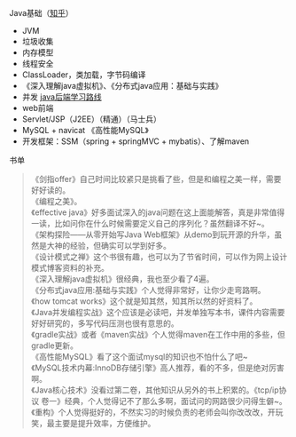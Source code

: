 Java基础（[知乎](https://www.zhihu.com/question/35466520)）
- JVM
- 垃圾收集
- 内存模型
- 线程安全
- ClassLoader，类加载，字节码编译
- 《深入理解java虚拟机》、《分布式java应用：基础与实践》
- 并发 
[java后端学习路线](https://www.zhihu.com/question/19992305)
- web前端
- Servlet/JSP（J2EE）（精通）（马士兵）
- MySQL + navicat 《高性能MySQL》
- 开发框架：SSM（spring + springMVC + mybatis）、了解maven

书单
> 《剑指offer》自己时间比较紧只是挑看了些，但是和编程之美一样，需要好好读的。  
> 《编程之美》。  
> 《effective java》好多面试深入的java问题在这上面能解答，真是非常值得一读，比如问你在什么时候需要定义自己的序列化？虽然翻译不好~。  
> 《架构探险——从零开始写Java Web框架》从demo到玩开源的升华，虽然是大神的经验，但确实可以学到好多。  
> 《设计模式之禅》这个书很有趣，也可以为了节省时间，可以作为网上设计模式博客资料的补充。  
> 《深入理解java虚拟机》很经典，我也至少看了4遍。  
> 《分布式java应用:基础与实践》个人觉得非常好，让你少走弯路啊。  
> 《how tomcat works》这个就是知其然，知其所以然的好资料了。  
> 《Java并发编程实战》这个应该是必读吧，并发单独写本书，课件内容需要好好研究的，多写代码压测也很有意思的。  
> 《gradle实战》或者《maven实战》个人觉得maven在工作中用的多些，但gradle更新。  
> 《高性能MySQL》看了这个面试mysql的知识也不怕什么了吧~  
> 《MySQL技术内幕:InnoDB存储引擎》高人推荐，看的不多，但是绝对厉害啊。  
> 《Java核心技术》没看过第二卷，其他知识从另外的书上积累的。《tcp/ip协议 卷一》经典，个人觉得记不了那么多啊，面试问的网路很少问得生僻~。《重构》个人觉得挺好的，不然实习的时候负责的老师会叫你改改改，开玩笑，最主要是提升效率，方便维护。
